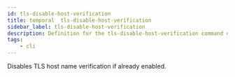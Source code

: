 ```yaml
---
id: tls-disable-host-verification
title: temporal  tls-disable-host-verification
sidebar_label: tls-disable-host-verification
description: Definition for the tls-disable-host-verification command option.
tags:
	- cli
---
```


 Disables TLS host name verification if already enabled.
